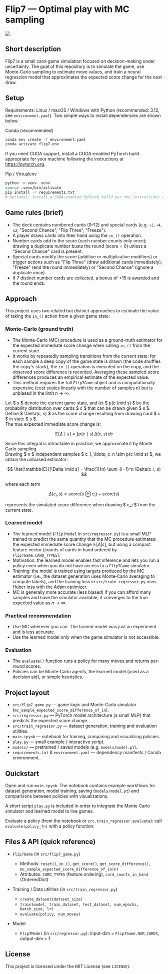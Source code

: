 Flip7 — Optimal play with MC sampling
========================================

![](https://m.media-amazon.com/images/S/aplus-media-library-service-media/a8277586-b146-44f0-adf8-8127971f5ebb.__CR0,23,1920,594_PT0_SX970_V1___.jpg)

Short description
-----------------
Flip7 is a small card-game simulation focused on decision-making under uncertainty. The goal of this repository is to simulate the game, use Monte‑Carlo sampling to estimate move values, and train a neural regression model that approximates the expected score change for the next draw.

Setup
-----------
Requirements: Linux / macOS / Windows with Python (recommended: 3.12, see `environment.yaml`). Two simple ways to install dependencies are shown below.

Conda (recommended)

```bash
conda env create -f environment.yaml
conda activate flip7-env
```

If you need CUDA support, install a CUDA-enabled PyTorch build appropriate for your machine following the instructions at https://pytorch.org.

Pip / Virtualenv

```bash
python -m venv .venv
source .venv/bin/activate
pip install -r requirements.txt
# Optional: install a CUDA-enabled PyTorch build per the instructions on pytorch.org
```

Game rules (brief)
-------------------
- The deck contains numbered cards (0–12) and special cards (e.g. `+2`, `+4`, `x2`, "Second Chance", "Flip Three", "Freeze").
- A player draws cards into their hand using the `in_()` operation.
- Number cards add to the score (each number counts only once); drawing a duplicate number busts the round (score = 0) unless a "Second Chance" card is present.
- Special cards modify the score (additive or multiplicative modifiers) or trigger actions such as "Flip Three" (draw additional cards immediately), "Freeze" (end the round immediately) or "Second Chance" (ignore a duplicate once).
- If 7 distinct number cards are collected, a bonus of +15 is awarded and the round ends.

Approach
--------
This project uses two related but distinct approaches to estimate the value of taking the `in_()` action from a given game state:

### Monte‑Carlo (ground truth)
- The Monte‑Carlo (MC) procedure is used as a ground-truth estimator for the expected immediate score change when calling `in_()` from the current state.
- It works by repeatedly sampling transitions from the current state: for each sample a deep copy of the game state is drawn (the code shuffles the copy's stack), the `in_()` operation is executed on the copy, and the observed score difference is recorded. Averaging these sampled score differences produces an empirical estimate of the expected value.
- This method requires the full `Flip7Game` object and is computationally expensive (cost scales linearly with the number of samples n) but is unbiased in the limit n → ∞.

Let $ s $ denote the current game state, and let $ p(c \mid s) $ be the probability distribution over cards $ c $ that can be drawn given $ s $.  
Define $ \Delta(c, s) $ as the score change resulting from drawing card $ c $ in state $ s $.  
The true expected immediate score change is:

$$
\mathbb{E}[\Delta \mid s] = \int p(c \mid s)\, \Delta(c, s)\, dc
$$

Since this integral is intractable in practice, we approximate it by Monte Carlo sampling.  
Drawing $ n $ independent samples $ c_1, \ldots, c_n \sim p(c \mid s) $, we obtain the unbiased estimator:

$$
\hat{\mathbb{E}}[\Delta \mid s] = \frac{1}{n} \sum_{i=1}^n \Delta(c_i, s)
$$

where each term  

$$
\Delta(c_i, s) = \text{score}(s \oplus c_i) - \text{score}(s)
$$

represents the simulated score difference when drawing $ c_i $ from the current state.
### Learned model
- The learned model (`Flip7Model` in `src/regressor.py`) is a small MLP trained to predict the same quantity that the MC procedure estimates: the expected immediate score change $\mathbb{E}[\Delta | s]$, but using a compact feature vector (counts of cards in hand ordered by `Flip7Game.CARD_TYPES`).
- Motivation: the learned model enables fast inference and lets you run a policy even when you do not have access to a `Flip7Game` simulator.
- Training: the model is trained using targets produced by the MC estimator (i.e., the dataset generation uses Monte‑Carlo averaging to compute labels), and the training loss in `src/train_regressor.py` uses Huber loss with the Adam optimizer.
- MC is generally more accurate (less biased) if you can afford many samples and have the simulator available; it converges to the true expected value as $n → ∞$.

### Practical recommendation
- Use MC wherever you can. The trained model was just an experiment and is less accurate.
- Use the learned model only when the game simulator is not accessible.

### Evaluation
- The `evaluate()` function runs a policy for many moves and returns per-round scores.
- Policies can be Monte‑Carlo agents, the learned model (used as a decision aid), or simple heuristics.

Project layout
--------------
- `src/flip7_game.py` — game logic and Monte‑Carlo simulator (`mc_sample_expected_score_difference_of_in`).
- `src/regressor.py` — PyTorch model architecture (a small MLP) that predicts the expected score change.
- `src/train_regressor.py` — dataset generation, training and evaluation utilities.
- `main.ipynb` — notebook for training, comparing and visualizing policies.
- `play.py` — small example / interactive script.
- `models/` — pretrained / saved models (e.g. `models/model.pt`).
- `requirements.txt` & `environment.yaml` — dependency manifests / Conda environment.

Quickstart
---------------------
Open and run `main.ipynb`. The notebook contains example workflows for dataset generation, model training, saving (`models/model.pt`) and comparisons between policies with visualizations.

A short script `play.py` is included in order to integrate the Monte Carlo simulator and learned model to live games.

Evaluate a policy (from the notebook or `src.train_regressor.evaluate`): call `evaluate(policy_fn)` with a policy function.

Files & API (quick reference)
-----------------------------
- `Flip7Game` (in `src/flip7_game.py`)
  - Methods: `reset()`, `in_()`, `get_score()`, `get_score_difference()`, `mc_sample_expected_score_difference_of_in(n)`
  - Attributes: `CARD_TYPES` (feature ordering), `card_counts_in_hand` (OrderedDict)

- Training / Data utilities (in `src/train_regressor.py`)
  - `create_dataset(dataset_size)`
  - `train(model, train_dataset, test_dataset, num_epochs, batch_size, lr)`
  - `evaluate(policy, num_moves)`

- Model
  - `Flip7Model` (in `src/regressor.py`): input-dim = `Flip7Game.NUM_CARDS`, output-dim = 1

License
-------
This project is licensed under the MIT License (see `LICENSE`).
